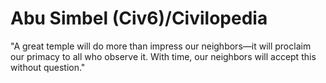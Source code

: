 # Abu Simbel (Civ6)/Civilopedia

"A great temple will do more than impress our neighbors—it will proclaim our primacy to all who observe it. With time, our neighbors will accept this without question."